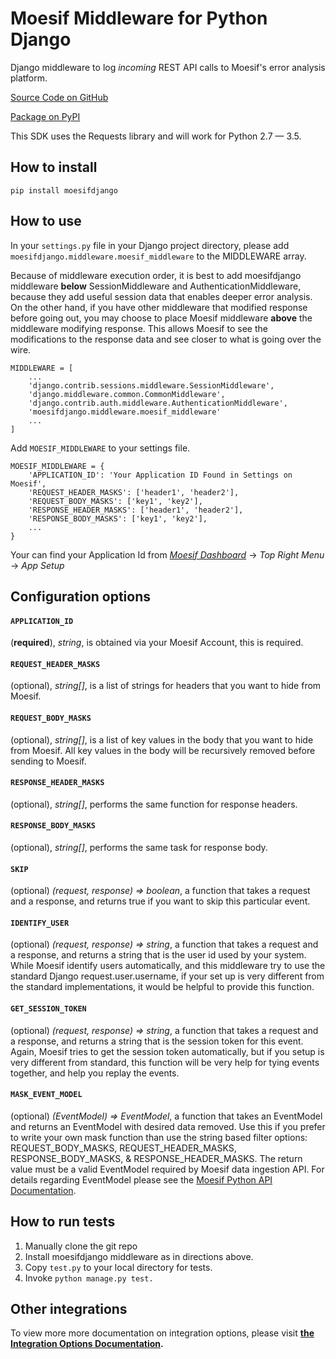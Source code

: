 # Moesif Middleware for Python Django

Django middleware to log _incoming_ REST API calls to Moesif's error analysis platform.

[Source Code on GitHub](https://github.com/moesif/moesifdjango)

[Package on PyPI](https://pypi.python.org/pypi/moesifdjango)

This SDK uses the Requests library and will work for Python 2.7 — 3.5.

## How to install

```shell
pip install moesifdjango
```

## How to use

In your `settings.py` file in your Django project directory, please add `moesifdjango.middleware.moesif_middleware`
to the MIDDLEWARE array.

Because of middleware execution order, it is best to add moesifdjango middleware __below__ SessionMiddleware
and AuthenticationMiddleware, because they add useful session data that enables deeper error analysis. On the other hand, if you have other middleware that modified response before going out, you may choose to place Moesif middleware __above__ the middleware modifying response. This allows Moesif to see the modifications to the response data and see closer to what is going over the wire.

```
MIDDLEWARE = [
    ...
    'django.contrib.sessions.middleware.SessionMiddleware',
    'django.middleware.common.CommonMiddleware',
    'django.contrib.auth.middleware.AuthenticationMiddleware',
    'moesifdjango.middleware.moesif_middleware'
    ...
]
```

Add `MOESIF_MIDDLEWARE` to your settings file.

```
MOESIF_MIDDLEWARE = {
    'APPLICATION_ID': 'Your Application ID Found in Settings on Moesif',
    'REQUEST_HEADER_MASKS': ['header1', 'header2'],
    'REQUEST_BODY_MASKS': ['key1', 'key2'],
    'RESPONSE_HEADER_MASKS': ['header1', 'header2'],
    'RESPONSE_BODY_MASKS': ['key1', 'key2'],
    ...
}
```

Your can find your Application Id from [_Moesif Dashboard_](https://www.moesif.com/) -> _Top Right Menu_ -> _App Setup_

## Configuration options

#### __`APPLICATION_ID`__
(__required__), _string_, is obtained via your Moesif Account, this is required.

#### __`REQUEST_HEADER_MASKS`__
(optional), _string[]_, is a list of strings for headers that you want to hide from Moesif.

#### __`REQUEST_BODY_MASKS`__
(optional), _string[]_, is a list of key values in the body that you want to hide from Moesif. All key values in the body will be recursively removed before sending to Moesif.

#### __`RESPONSE_HEADER_MASKS`__
(optional), _string[]_, performs the same function for response headers.

#### __`RESPONSE_BODY_MASKS`__
(optional), _string[]_, performs the same task for response body.

#### __`SKIP`__
(optional) _(request, response) => boolean_, a function that takes a request and a response, and returns true if you want to skip this particular event.

#### __`IDENTIFY_USER`__
(optional) _(request, response) => string_, a function that takes a request and a response, and returns a string that is the user id used by your system. While Moesif identify users automatically, and this middleware try to use the standard Django request.user.username, if your set up is very different from the standard implementations, it would be helpful to provide this function.

#### __`GET_SESSION_TOKEN`__
(optional) _(request, response) => string_, a function that takes a request and a response, and returns a string that is the session token for this event. Again, Moesif tries to get the session token automatically, but if you setup is very different from standard, this function will be very help for tying events together, and help you replay the events.

#### __`MASK_EVENT_MODEL`__
(optional) _(EventModel) => EventModel_, a function that takes an EventModel and returns an EventModel with desired data removed. Use this if you prefer to write your own mask function than use the string based filter options: REQUEST_BODY_MASKS, REQUEST_HEADER_MASKS, RESPONSE_BODY_MASKS, & RESPONSE_HEADER_MASKS. The return value must be a valid EventModel required by Moesif data ingestion API. For details regarding EventModel please see the [Moesif Python API Documentation](https://www.moesif.com/docs/api?python).


## How to run tests

  1. Manually clone the git repo
  2. Install moesifdjango middleware as in directions above.
  2. Copy `test.py` to your local directory for tests.
  3. Invoke `python manage.py test.`


## Other integrations

To view more more documentation on integration options, please visit __[the Integration Options Documentation](https://www.moesif.com/docs/getting-started/integration-options/).__
